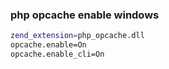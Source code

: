 ### php opcache enable windows
```sh
zend_extension=php_opcache.dll
opcache.enable=On
opcache.enable_cli=On
```
